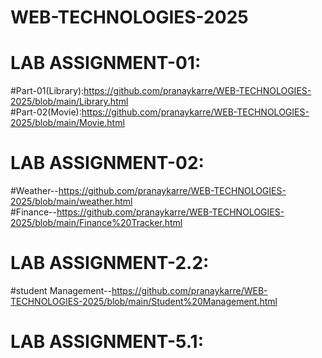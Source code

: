 # WEB-TECHNOLOGIES-2025
# LAB ASSIGNMENT-01:
  #Part-01(Library):https://github.com/pranaykarre/WEB-TECHNOLOGIES-2025/blob/main/Library.html                      
  #Part-02(Movie):https://github.com/pranaykarre/WEB-TECHNOLOGIES-2025/blob/main/Movie.html

# LAB ASSIGNMENT-02:
  #Weather--https://github.com/pranaykarre/WEB-TECHNOLOGIES-2025/blob/main/weather.html                     
  #Finance--https://github.com/pranaykarre/WEB-TECHNOLOGIES-2025/blob/main/Finance%20Tracker.html
# LAB ASSIGNMENT-2.2:
  #student Management--https://github.com/pranaykarre/WEB-TECHNOLOGIES-2025/blob/main/Student%20Management.html
# LAB ASSIGNMENT-5.1:
  #
